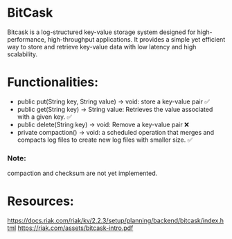 # BitCask
Bitcask is a log-structured key-value storage system designed for high-performance, high-throughput applications. It provides a simple yet efficient way to store and retrieve key-value data with low latency and high scalability.

# Functionalities:
- public put(String key, String value) -> void: store a key-value pair ✅
- public get(String key) -> String value: Retrieves the value associated with a given key. ✅
- public delete(String key) -> void: Remove a key-value pair ❌
- private compaction() -> void: a scheduled operation that merges and compacts log files to create new log files with smaller size. ✅

### Note: 
compaction and checksum are not yet implemented. 
# Resources:
https://docs.riak.com/riak/kv/2.2.3/setup/planning/backend/bitcask/index.html
https://riak.com/assets/bitcask-intro.pdf

